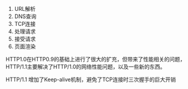 
1. URL解析
2. DNS查询
3. TCP连接
4. 处理请求
5. 接受请求
6. 页面渲染


HTTP1.0在HTTP0.9的基础上进行了很大的扩充，但带来了性能相关的问题，HTTP/1.1主要解决了HTTP/1.0的网络性能问题，以及一些新的东西。

HTTP/1.1 增加了Keep-alive机制，避免了TCP连接时三次握手的巨大开销
